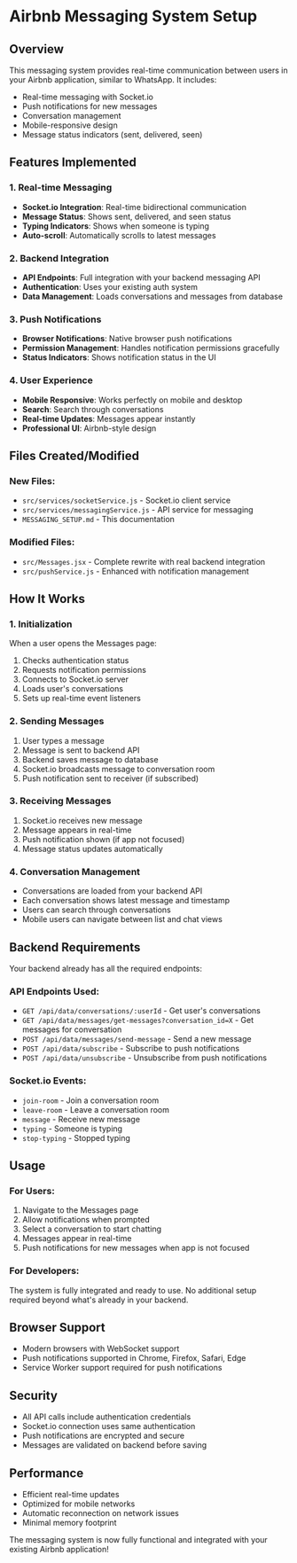 # Airbnb Messaging System Setup

## Overview
This messaging system provides real-time communication between users in your Airbnb application, similar to WhatsApp. It includes:

- Real-time messaging with Socket.io
- Push notifications for new messages
- Conversation management
- Mobile-responsive design
- Message status indicators (sent, delivered, seen)

## Features Implemented

### 1. Real-time Messaging
- **Socket.io Integration**: Real-time bidirectional communication
- **Message Status**: Shows sent, delivered, and seen status
- **Typing Indicators**: Shows when someone is typing
- **Auto-scroll**: Automatically scrolls to latest messages

### 2. Backend Integration
- **API Endpoints**: Full integration with your backend messaging API
- **Authentication**: Uses your existing auth system
- **Data Management**: Loads conversations and messages from database

### 3. Push Notifications
- **Browser Notifications**: Native browser push notifications
- **Permission Management**: Handles notification permissions gracefully
- **Status Indicators**: Shows notification status in the UI

### 4. User Experience
- **Mobile Responsive**: Works perfectly on mobile and desktop
- **Search**: Search through conversations
- **Real-time Updates**: Messages appear instantly
- **Professional UI**: Airbnb-style design

## Files Created/Modified

### New Files:
- `src/services/socketService.js` - Socket.io client service
- `src/services/messagingService.js` - API service for messaging
- `MESSAGING_SETUP.md` - This documentation

### Modified Files:
- `src/Messages.jsx` - Complete rewrite with real backend integration
- `src/pushService.js` - Enhanced with notification management

## How It Works

### 1. Initialization
When a user opens the Messages page:
1. Checks authentication status
2. Requests notification permissions
3. Connects to Socket.io server
4. Loads user's conversations
5. Sets up real-time event listeners

### 2. Sending Messages
1. User types a message
2. Message is sent to backend API
3. Backend saves message to database
4. Socket.io broadcasts message to conversation room
5. Push notification sent to receiver (if subscribed)

### 3. Receiving Messages
1. Socket.io receives new message
2. Message appears in real-time
3. Push notification shown (if app not focused)
4. Message status updates automatically

### 4. Conversation Management
- Conversations are loaded from your backend API
- Each conversation shows latest message and timestamp
- Users can search through conversations
- Mobile users can navigate between list and chat views

## Backend Requirements

Your backend already has all the required endpoints:

### API Endpoints Used:
- `GET /api/data/conversations/:userId` - Get user's conversations
- `GET /api/data/messages/get-messages?conversation_id=X` - Get messages for conversation
- `POST /api/data/messages/send-message` - Send a new message
- `POST /api/data/subscribe` - Subscribe to push notifications
- `POST /api/data/unsubscribe` - Unsubscribe from push notifications

### Socket.io Events:
- `join-room` - Join a conversation room
- `leave-room` - Leave a conversation room
- `message` - Receive new message
- `typing` - Someone is typing
- `stop-typing` - Stopped typing

## Usage

### For Users:
1. Navigate to the Messages page
2. Allow notifications when prompted
3. Select a conversation to start chatting
4. Messages appear in real-time
5. Push notifications for new messages when app is not focused

### For Developers:
The system is fully integrated and ready to use. No additional setup required beyond what's already in your backend.

## Browser Support
- Modern browsers with WebSocket support
- Push notifications supported in Chrome, Firefox, Safari, Edge
- Service Worker support required for push notifications

## Security
- All API calls include authentication credentials
- Socket.io connection uses same authentication
- Push notifications are encrypted and secure
- Messages are validated on backend before saving

## Performance
- Efficient real-time updates
- Optimized for mobile networks
- Automatic reconnection on network issues
- Minimal memory footprint

The messaging system is now fully functional and integrated with your existing Airbnb application!









